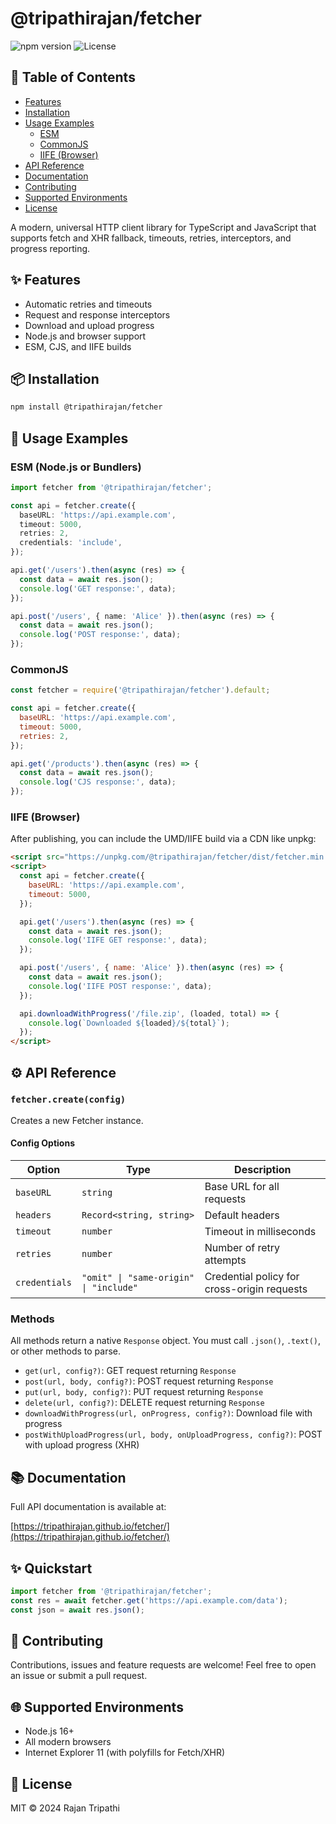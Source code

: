 # @tripathirajan/fetcher

![npm version](https://img.shields.io/npm/v/fetcher)
![License](https://img.shields.io/github/license/tripathirajan/fetcher)

## 📑 Table of Contents

- [Features](#-features)
- [Installation](#-installation)
- [Usage Examples](#-usage-examples)
  - [ESM](#esm-nodejs-or-bundlers)
  - [CommonJS](#commonjs)
  - [IIFE (Browser)](#iife-browser)
- [API Reference](#️-api-reference)
- [Documentation](#-documentation)
- [Contributing](#-contributing)
- [Supported Environments](#-supported-environments)
- [License](#-license)

A modern, universal HTTP client library for TypeScript and JavaScript that supports fetch and XHR fallback, timeouts, retries, interceptors, and progress reporting.

## ✨ Features

- Automatic retries and timeouts
- Request and response interceptors
- Download and upload progress
- Node.js and browser support
- ESM, CJS, and IIFE builds

## 📦 Installation

```bash
npm install @tripathirajan/fetcher
```

## 🚀 Usage Examples

### ESM (Node.js or Bundlers)

```typescript
import fetcher from '@tripathirajan/fetcher';

const api = fetcher.create({
  baseURL: 'https://api.example.com',
  timeout: 5000,
  retries: 2,
  credentials: 'include',
});

api.get('/users').then(async (res) => {
  const data = await res.json();
  console.log('GET response:', data);
});

api.post('/users', { name: 'Alice' }).then(async (res) => {
  const data = await res.json();
  console.log('POST response:', data);
});
```

### CommonJS

```javascript
const fetcher = require('@tripathirajan/fetcher').default;

const api = fetcher.create({
  baseURL: 'https://api.example.com',
  timeout: 5000,
  retries: 2,
});

api.get('/products').then(async (res) => {
  const data = await res.json();
  console.log('CJS response:', data);
});
```

### IIFE (Browser)

After publishing, you can include the UMD/IIFE build via a CDN like unpkg:

```html
<script src="https://unpkg.com/@tripathirajan/fetcher/dist/fetcher.min.js"></script>
<script>
  const api = fetcher.create({
    baseURL: 'https://api.example.com',
    timeout: 5000,
  });

  api.get('/users').then(async (res) => {
    const data = await res.json();
    console.log('IIFE GET response:', data);
  });

  api.post('/users', { name: 'Alice' }).then(async (res) => {
    const data = await res.json();
    console.log('IIFE POST response:', data);
  });

  api.downloadWithProgress('/file.zip', (loaded, total) => {
    console.log(`Downloaded ${loaded}/${total}`);
  });
</script>
```

## ⚙️ API Reference

### `fetcher.create(config)`

Creates a new Fetcher instance.

#### Config Options

| Option        | Type                                   | Description                                 |
| ------------- | -------------------------------------- | ------------------------------------------- |
| `baseURL`     | `string`                               | Base URL for all requests                   |
| `headers`     | `Record<string, string>`               | Default headers                             |
| `timeout`     | `number`                               | Timeout in milliseconds                     |
| `retries`     | `number`                               | Number of retry attempts                    |
| `credentials` | `"omit" \| "same-origin" \| "include"` | Credential policy for cross-origin requests |

### Methods

All methods return a native `Response` object.
You must call `.json()`, `.text()`, or other methods to parse.

- `get(url, config?)`: GET request returning `Response`
- `post(url, body, config?)`: POST request returning `Response`
- `put(url, body, config?)`: PUT request returning `Response`
- `delete(url, config?)`: DELETE request returning `Response`
- `downloadWithProgress(url, onProgress, config?)`: Download file with progress
- `postWithUploadProgress(url, body, onUploadProgress, config?)`: POST with upload progress (XHR)

## 📚 Documentation

Full API documentation is available at:

[https://tripathirajan.github.io/fetcher/](https://tripathirajan.github.io/fetcher/)

## ✨ Quickstart

```typescript
import fetcher from '@tripathirajan/fetcher';
const res = await fetcher.get('https://api.example.com/data');
const json = await res.json();
```

## 🤝 Contributing

Contributions, issues and feature requests are welcome! Feel free to open an issue or submit a pull request.

## 🌐 Supported Environments

- Node.js 16+
- All modern browsers
- Internet Explorer 11 (with polyfills for Fetch/XHR)

## 🧩 License

MIT © 2024 Rajan Tripathi
